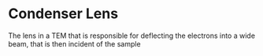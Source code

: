 # Condenser Lens
The lens in a TEM that is responsible for deflecting the electrons into a wide beam, that is then incident of the sample